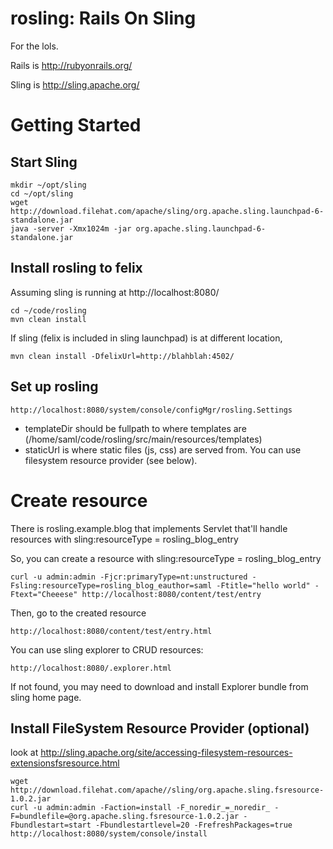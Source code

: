 # rosling: Rails On Sling

For the lols.

Rails is http://rubyonrails.org/

Sling is http://sling.apache.org/

# Getting Started

## Start Sling

    mkdir ~/opt/sling
    cd ~/opt/sling
    wget http://download.filehat.com/apache/sling/org.apache.sling.launchpad-6-standalone.jar
    java -server -Xmx1024m -jar org.apache.sling.launchpad-6-standalone.jar

## Install rosling to felix

Assuming sling is running at http://localhost:8080/

    cd ~/code/rosling
    mvn clean install

If sling (felix is included in sling launchpad) is at different location,

    mvn clean install -DfelixUrl=http://blahblah:4502/


## Set up rosling

    http://localhost:8080/system/console/configMgr/rosling.Settings

- templateDir should be fullpath to where templates are (/home/saml/code/rosling/src/main/resources/templates)
- staticUrl is where static files (js, css) are served from.
  You can use filesystem resource provider (see below).

# Create resource

There is rosling.example.blog that implements Servlet that'll handle resources with sling:resourceType = rosling_blog_entry

So, you can create a resource with sling:resourceType = rosling_blog_entry

    curl -u admin:admin -Fjcr:primaryType=nt:unstructured -Fsling:resourceType=rosling_blog_eauthor=saml -Ftitle="hello world" -Ftext="Cheeese" http://localhost:8080/content/test/entry

Then, go to the created resource

    http://localhost:8080/content/test/entry.html

You can use sling explorer to CRUD resources:

    http://localhost:8080/.explorer.html

If not found, you may need to download and install Explorer bundle from sling home page.



## Install FileSystem Resource Provider (optional)

look at http://sling.apache.org/site/accessing-filesystem-resources-extensionsfsresource.html

    wget http://download.filehat.com/apache//sling/org.apache.sling.fsresource-1.0.2.jar
    curl -u admin:admin -Faction=install -F_noredir_=_noredir_ -F=bundlefile=@org.apache.sling.fsresource-1.0.2.jar -Fbundlestart=start -Fbundlestartlevel=20 -FrefreshPackages=true http://localhost:8080/system/console/install





